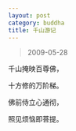 ```yaml
---
layout: post
category: buddha
title: 千山游记
---
```


> 2009-05-28

千山掩映百尊佛，

十方修的万阶梯。

佛前侍立心通彻，

照见烦恼即菩提。
